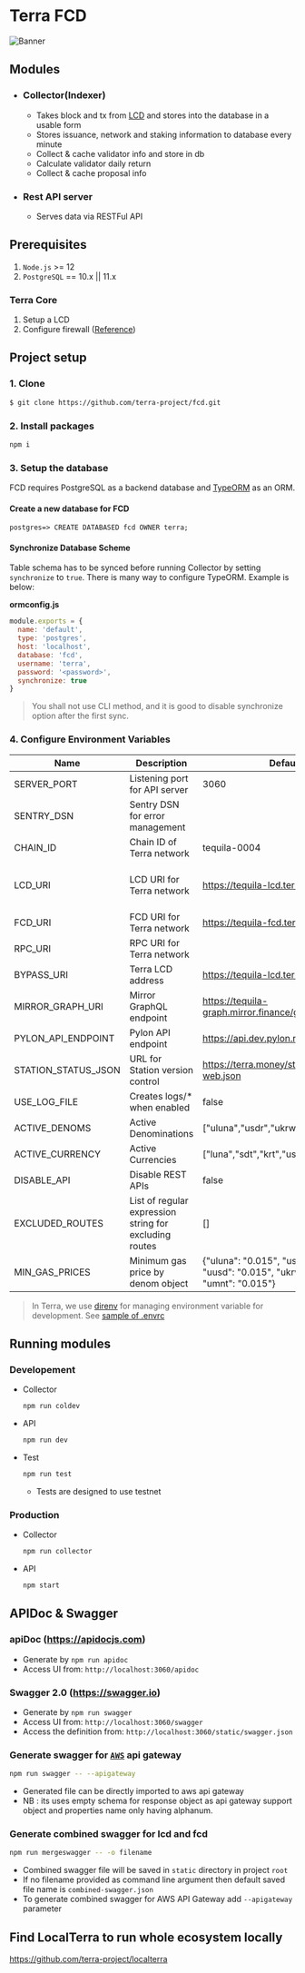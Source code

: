 # Terra FCD

![Banner](banner.png)

## Modules

- ### Collector(Indexer)
  - Takes block and tx from [LCD](https://docs.terra.money/terracli/lcd.html) and stores into the database in a usable form
  - Stores issuance, network and staking information to database every minute
  - Collect & cache validator info and store in db
  - Calculate validator daily return
  - Collect & cache proposal info
- ### Rest API server
  - Serves data via RESTFul API

## Prerequisites

1. `Node.js` >= 12
1. `PostgreSQL` == 10.x || 11.x

### Terra Core

1. Setup a LCD
1. Configure firewall ([Reference](https://docs.terra.money/node/installation.html#firewall-configuration))

## Project setup

### 1. Clone

```bash
$ git clone https://github.com/terra-project/fcd.git
```

### 2. Install packages

```bash
npm i
```

### 3. Setup the database

FCD requires PostgreSQL as a backend database and [TypeORM](https://github.com/typeorm/typeorm) as an ORM.

#### Create a new database for FCD

```psql
postgres=> CREATE DATABASED fcd OWNER terra;
```

#### Synchronize Database Scheme

Table schema has to be synced before running Collector by setting `synchronize` to `true`. There is many way to configure TypeORM. Example is below:

**ormconfig.js**

```javascript
module.exports = {
  name: 'default',
  type: 'postgres',
  host: 'localhost',
  database: 'fcd',
  username: 'terra',
  password: '<password>',
  synchronize: true
}
```

> You shall not use CLI method, and it is good to disable synchronize option after the first sync.

### 4. Configure Environment Variables

| Name                   | Description                                            | Default                                                                                | Module(s)                          |
| ---------------------- | ------------------------------------------------------ | -------------------------------------------------------------------------------------- | ---------------------------------- |
| SERVER_PORT            | Listening port for API server                          | 3060                                                                                   | API                                |
| SENTRY_DSN             | Sentry DSN for error management                        |                                                                                        | All                                |
| CHAIN_ID               | Chain ID of Terra network                              | tequila-0004                                                                           | API, Collector                     |
| LCD_URI                | LCD URI for Terra network                              | https://tequila-lcd.terra.dev                                                          | API, Collector, Validator Scrapper |
| FCD_URI                | FCD URI for Terra network                              | https://tequila-fcd.terra.dev                                                          | Collector                          |
| RPC_URI                | RPC URI for Terra network                              | <required>                                                                             | API, Collector                     |
| BYPASS_URI             | Terra LCD address                                      | https://tequila-lcd.terra.dev                                                          | API                                |
| MIRROR_GRAPH_URI       | Mirror GraphQL endpoint                                | https://tequila-graph.mirror.finance/graphql                                           | API                                |
| PYLON_API_ENDPOINT     | Pylon API endpoint                                     | https://api.dev.pylon.rocks/api                                                        | API                                |
| STATION_STATUS_JSON    | URL for Station version control                        | https://terra.money/station/version-web.json                                           | API                                |
| USE_LOG_FILE           | Creates logs/\* when enabled                           | false                                                                                  | All                                |
| ACTIVE_DENOMS          | Active Denominations                                   | ["uluna","usdr","ukrw","uusd","umnt"]                                                  | API                                |
| ACTIVE_CURRENCY        | Active Currencies                                      | ["luna","sdt","krt","ust","mnt"]                                                       | API                                |
| DISABLE_API            | Disable REST APIs                                      | false                                                                                  | API                                |
| EXCLUDED_ROUTES        | List of regular expression string for excluding routes | []                                                                                     | API                                |
| MIN_GAS_PRICES         | Minimum gas price by denom object                      | {"uluna": "0.015", "usdr": "0.015", "uusd": "0.015", "ukrw": "0.015", "umnt": "0.015"} | API                                |

> In Terra, we use [direnv](https://direnv.net) for managing environment variable for development. See [sample of .envrc](.envrc_sample)

## Running modules

### Developement

- Collector
  ```bash
  npm run coldev
  ```
- API
  ```bash
  npm run dev
  ```
- Test
  ```bash
  npm run test
  ```
  - Tests are designed to use testnet

### Production

- Collector
  ```bash
  npm run collector
  ```
- API
  ```bash
  npm start
  ```

## APIDoc & Swagger

### apiDoc (https://apidocjs.com)

- Generate by `npm run apidoc`
- Access UI from: `http://localhost:3060/apidoc`

### Swagger 2.0 (https://swagger.io)

- Generate by `npm run swagger`
- Access UI from: `http://localhost:3060/swagger`
- Access the definition from: `http://localhost:3060/static/swagger.json`

### Generate swagger for [`AWS`](https://aws.amazon.com/api-gateway/) api gateway

```sh
npm run swagger -- --apigateway
```

- Generated file can be directly imported to aws api gateway
- NB : its uses empty schema for response object as api gateway support object and properties name only having alphanum.

### Generate combined swagger for lcd and fcd

```sh
npm run mergeswagger -- -o filename
```

- Combined swagger file will be saved in `static` directory in project `root`
- If no filename provided as command line argument then default saved file name is `combined-swagger.json`
- To generate combined swagger for AWS API Gateway add `--apigateway` parameter

## Find LocalTerra to run whole ecosystem locally

https://github.com/terra-project/localterra
